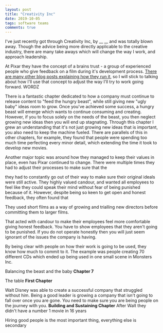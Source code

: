 ```yaml
---
layout: post
title: "Creativity Inc"
date: 2019-10-05
tags: software teams
comments: true
---
```


I've just recently got through Creativity Inc, by __ __ and was totally blown away.
Though the advice being more directly applicable to the creative industry, there are many take aways which will change the way I work, and approach leadership.

At Pixar they have the concept of a brains trust - a group of experienced people who give feedback on a film during it's development process.
[There are many other blog posts explaining how they run it](https://www.fastcompany.com/3027135/inside-the-pixar-braintrust), so I will stick to talking about how I'll use that concept to adjust the way I'll try to work going forward.
WORDZ

There is a fantastic chapter dedicated to how a company must continue to release content to "feed the hungry beast", while still giving new "ugly baby" ideas room to grow.
Once you've achieved some success, a hungry beast will emerge which wants to continue consuming and creating.
However, if you to focus solely on the needs of the beast, you then neglect growing new ideas then you will end up stagnating.
Through this chapter I grew an understanding that it's not just growing new ideas that is important, you also need to keep the machine fueled.
There are parallels of this in other chapters, for example, they found that people were spending too much time perfecting every minor detail, which extending the time it took to develop new movies.

Another major topic was around how they managed to keep their values in place, even has Pixar continued to change.
There were multiple times they had to adjust their processes to make sure that the 

they had to constantly go out of their way to make sure their original ideals were still active. They highly valued candour, and wanted all employees to feel like they could speak their mind without fear of being punished because of it. However, despite being so keen to get open and honest feedback, they often found that 

They used short films as a way of growing and trialling new directors before committing them to larger films.

That acted with candour to make their employees feel more comfortable giving honest feedback. You have to show employees that they aren't going to be punished. If you do not operate honestly then you will just seem ignorant of the issues the company is having.

By being clear with people on how their work is going to be used, they know how much to commit to it. The example was people creating 70 different CDs which ended up being used in one small scene in Monsters Inc.

Balancing the beast and the baby **Chapter 7**

The table **First Chapter**

Walt Disney was able to create a successful company that struggled without him. Being a good leader is growing a company that isn't going to fall over once you are gone. You need to make sure you are being people on the journey with you. **Building and Sustaining Chapter** After Walt they didn't have a number 1 movie in 16 years

Hiring good people is the most important thing, everything else is secondary

